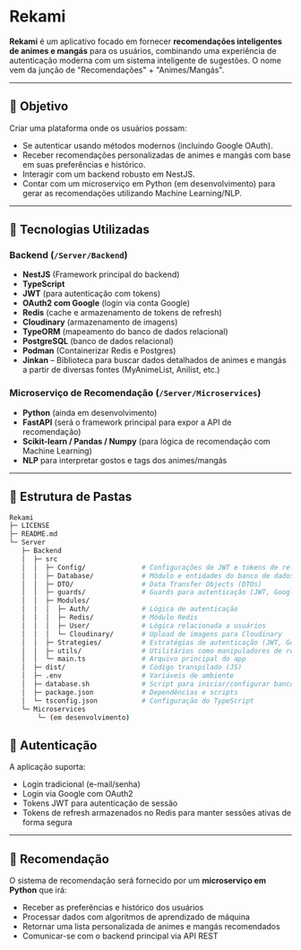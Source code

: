 # Rekami

**Rekami** é um aplicativo focado em fornecer **recomendações inteligentes de animes e mangás** para os usuários, combinando uma experiência de autenticação moderna com um sistema inteligente de sugestões. O nome vem da junção de "Recomendações" + "Animes/Mangás".

---

## 📌 Objetivo

Criar uma plataforma onde os usuários possam:

- Se autenticar usando métodos modernos (incluindo Google OAuth).
- Receber recomendações personalizadas de animes e mangás com base em suas preferências e histórico.
- Interagir com um backend robusto em NestJS.
- Contar com um microserviço em Python (em desenvolvimento) para gerar as recomendações utilizando Machine Learning/NLP.

---

## 🧠 Tecnologias Utilizadas

### Backend (`/Server/Backend`)
- **NestJS** (Framework principal do backend)
- **TypeScript**
- **JWT** (para autenticação com tokens)
- **OAuth2 com Google** (login via conta Google)
- **Redis** (cache e armazenamento de tokens de refresh)
- **Cloudinary** (armazenamento de imagens)
- **TypeORM** (mapeamento do banco de dados relacional)
- **PostgreSQL** (banco de dados relacional)
- **Podman** (Containerizar Redis e Postgres)
- **Jinkan** – Biblioteca para buscar dados detalhados de animes e mangás a partir de diversas fontes (MyAnimeList, Anilist, etc.)

### Microserviço de Recomendação (`/Server/Microservices`)
- **Python** (ainda em desenvolvimento)
- **FastAPI** (será o framework principal para expor a API de recomendação)
- **Scikit-learn / Pandas / Numpy** (para lógica de recomendação com Machine Learning)
- **NLP** para interpretar gostos e tags dos animes/mangás

---

## 📂 Estrutura de Pastas

```bash
Rekami
├─ LICENSE
├─ README.md
└─ Server
   ├─ Backend
   │  ├─ src
   │  │  ├─ Config/              # Configurações de JWT e tokens de refresh
   │  │  ├─ Database/            # Módulo e entidades do banco de dados
   │  │  ├─ DTO/                 # Data Transfer Objects (DTOs)
   │  │  ├─ guards/              # Guards para autenticação (JWT, Google, etc.)
   │  │  ├─ Modules/
   │  │  │  ├─ Auth/             # Lógica de autenticação
   │  │  │  ├─ Redis/            # Módulo Redis
   │  │  │  ├─ User/             # Lógica relacionada a usuários
   │  │  │  └─ Cloudinary/       # Upload de imagens para Cloudinary
   │  │  ├─ Strategies/          # Estratégias de autenticação (JWT, Google, etc.)
   │  │  ├─ utils/               # Utilitários como manipuladores de resposta
   │  │  └─ main.ts              # Arquivo principal do app
   │  ├─ dist/                   # Código transpilado (JS)
   │  ├─ .env                    # Variáveis de ambiente
   │  ├─ database.sh             # Script para iniciar/configurar banco
   │  ├─ package.json            # Dependências e scripts
   │  └─ tsconfig.json           # Configuração do TypeScript
   └─ Microservices
       └─ (em desenvolvimento)
```

## 🔐 Autenticação

A aplicação suporta:

- Login tradicional (e-mail/senha)
- Login via Google com OAuth2
- Tokens JWT para autenticação de sessão
- Tokens de refresh armazenados no Redis para manter sessões ativas de forma segura

---

## 🤖 Recomendação

O sistema de recomendação será fornecido por um **microserviço em Python** que irá:

- Receber as preferências e histórico dos usuários
- Processar dados com algoritmos de aprendizado de máquina
- Retornar uma lista personalizada de animes e mangás recomendados
- Comunicar-se com o backend principal via API REST


